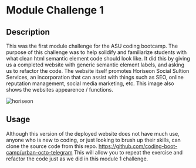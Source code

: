 # Module Challenge 1

## Description

This was the first module challenge for the ASU coding bootcamp. The purpose of this challenge was to help solidify and familiarize students with what clean html semantic element code should look like. It did this by giving us a completed website with generic semantic element labels, and asking us to refactor the code. The website itself promotes Horiseon Social Sultion Services, an incorporation that can assist with things such as SEO, online reputation management, social media marketing, etc. This image also shows the websites appearence / functions. 


![horiseon](https://github.com/Rinovi/Module-Challenge-1/assets/160938078/425b891c-b10d-4dee-8646-43150cde1635)

## Usage

Although this version of the deployed website does not have much use, anyone who is new to coding, or just looking to brush up their skills, can clone the source code from this repo. https://github.com/coding-boot-camp/urban-octo-telegram
This will allow you to repeat the exercise and refactor the code just as we did in this module 1 challenge.

